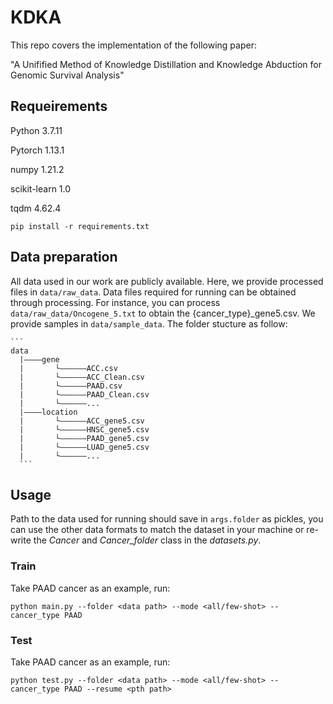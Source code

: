 # KDKA

This repo covers the implementation of the following paper:

"A Unifified Method of Knowledge Distillation and Knowledge Abduction for Genomic Survival Analysis"



## Requeirements

Python 3.7.11

Pytorch 1.13.1

numpy 1.21.2

scikit-learn 1.0

tqdm 4.62.4

```
pip install -r requirements.txt
```

## Data preparation

All data used in our work are publicly available. Here, we provide processed files in `data/raw_data`. Data files required for running can be obtained through processing. For instance, you can process `data/raw_data/Oncogene_5.txt` to obtain the {cancer_type}_gene5.csv. We provide samples in `data/sample_data`. The folder stucture as follow:

````
```
data
  |————gene
  |       └——————ACC.csv
  |       └——————ACC_Clean.csv
  |       └——————PAAD.csv
  |       └——————PAAD_Clean.csv
  |       └——————...
  |————location
  |       └——————ACC_gene5.csv
  |       └——————HNSC_gene5.csv
  |       └——————PAAD_gene5.csv
  |       └——————LUAD_gene5.csv
  |       └——————...
  ```
````

## Usage

Path to the data used for running should save in `args.folder` as pickles, you can use the other data formats to match the dataset in your machine or re-write the *Cancer* and *Cancer_folder* class in the *datasets.py*.

### Train

Take PAAD cancer as an example,  run:

`python main.py --folder <data path> --mode <all/few-shot> --cancer_type PAAD`

### Test

Take PAAD cancer as an example,  run:

`python test.py --folder <data path> --mode <all/few-shot> --cancer_type PAAD --resume <pth path>`



